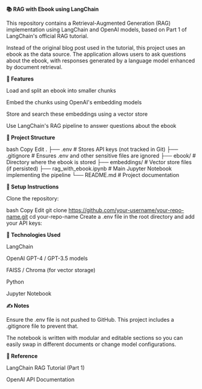 **📚 RAG with Ebook using LangChain**  

This repository contains a Retrieval-Augmented Generation (RAG) implementation using LangChain and OpenAI models, based on Part 1 of LangChain's official RAG tutorial.  


Instead of the original blog post used in the tutorial, this project uses an ebook as the data source. The application allows users to ask questions about the ebook, with responses generated by a language model enhanced by document retrieval.  


**🚀 Features**  

Load and split an ebook into smaller chunks

Embed the chunks using OpenAI's embedding models

Store and search these embeddings using a vector store

Use LangChain's RAG pipeline to answer questions about the ebook

**📁 Project Structure**  

bash
Copy
Edit
.
├── .env                 # Stores API keys (not tracked in Git)
├── .gitignore           # Ensures .env and other sensitive files are ignored
├── ebook/               # Directory where the ebook is stored
├── embeddings/          # Vector store files (if persisted)
├── rag_with_ebook.ipynb # Main Jupyter Notebook implementing the pipeline
└── README.md            # Project documentation  

**🔑 Setup Instructions**  

Clone the repository:

bash
Copy
Edit
git clone https://github.com/your-username/your-repo-name.git
cd your-repo-name
Create a .env file in the root directory and add your API keys:


**🧠 Technologies Used**  

LangChain

OpenAI GPT-4 / GPT-3.5 models

FAISS / Chroma (for vector storage)

Python

Jupyter Notebook

**✍️ Notes**  

Ensure the .env file is not pushed to GitHub. This project includes a .gitignore file to prevent that.

The notebook is written with modular and editable sections so you can easily swap in different documents or change model configurations.

**📖 Reference**  

LangChain RAG Tutorial (Part 1)

OpenAI API Documentation


